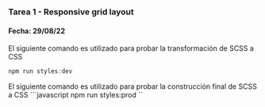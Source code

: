 ### Tarea 1 - Responsive grid layout
#### Fecha: 29/08/22

El siguiente comando es utilizado para probar la transformación de SCSS a CSS
```javascript
npm run styles:dev
```

El siguiente comando es utilizado para probar la construcción final de SCSS a CSS ```javascript
npm run styles:prod
``